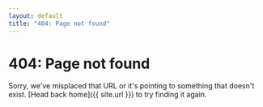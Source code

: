 ```yaml
---
layout: default
title: "404: Page not found"
---
```


<!-- Based on https://github.com/poole/lanyon under the MIT license. -->

# 404: Page not found
Sorry, we've misplaced that URL or it's pointing to something that doesn't exist. [Head back home]({{ site.url }}) to try finding it again.
